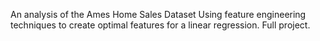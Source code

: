 An analysis of the Ames Home Sales Dataset
Using feature engineering techniques to create optimal features for a linear regression.
Full project.
